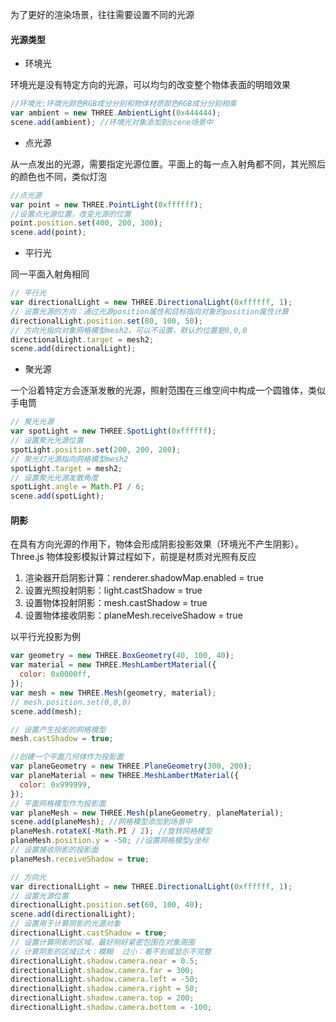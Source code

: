 为了更好的渲染场景，往往需要设置不同的光源

#### 光源类型

- 环境光

环境光是没有特定方向的光源，可以均匀的改变整个物体表面的明暗效果

```js
//环境光:环境光颜色RGB成分分别和物体材质颜色RGB成分分别相乘
var ambient = new THREE.AmbientLight(0x444444);
scene.add(ambient); //环境光对象添加到scene场景中
```

- 点光源

从一点发出的光源，需要指定光源位置。平面上的每一点入射角都不同，其光照后的颜色也不同，类似灯泡

```js
//点光源
var point = new THREE.PointLight(0xffffff);
//设置点光源位置，改变光源的位置
point.position.set(400, 200, 300);
scene.add(point);
```

- 平行光

同一平面入射角相同

```js
// 平行光
var directionalLight = new THREE.DirectionalLight(0xffffff, 1);
// 设置光源的方向：通过光源position属性和目标指向对象的position属性计算
directionalLight.position.set(80, 100, 50);
// 方向光指向对象网格模型mesh2，可以不设置，默认的位置是0,0,0
directionalLight.target = mesh2;
scene.add(directionalLight);
```

- 聚光源

一个沿着特定方会逐渐发散的光源，照射范围在三维空间中构成一个圆锥体，类似手电筒

```js
// 聚光光源
var spotLight = new THREE.SpotLight(0xffffff);
// 设置聚光光源位置
spotLight.position.set(200, 200, 200);
// 聚光灯光源指向网格模型mesh2
spotLight.target = mesh2;
// 设置聚光光源发散角度
spotLight.angle = Math.PI / 6;
scene.add(spotLight);
```

#### 阴影

在具有方向光源的作用下，物体会形成阴影投影效果（环境光不产生阴影）。Three.js 物体投影模拟计算过程如下，前提是材质对光照有反应

1. 渲染器开启阴影计算：renderer.shadowMap.enabled = true
2. 设置光照投射阴影：light.castShadow = true
3. 设置物体投射阴影：mesh.castShadow = true
4. 设置物体接收阴影：planeMesh.receiveShadow = true

以平行光投影为例

```js
var geometry = new THREE.BoxGeometry(40, 100, 40);
var material = new THREE.MeshLambertMaterial({
  color: 0x0000ff,
});
var mesh = new THREE.Mesh(geometry, material);
// mesh.position.set(0,0,0)
scene.add(mesh);

// 设置产生投影的网格模型
mesh.castShadow = true;

//创建一个平面几何体作为投影面
var planeGeometry = new THREE.PlaneGeometry(300, 200);
var planeMaterial = new THREE.MeshLambertMaterial({
  color: 0x999999,
});
// 平面网格模型作为投影面
var planeMesh = new THREE.Mesh(planeGeometry, planeMaterial);
scene.add(planeMesh); //网格模型添加到场景中
planeMesh.rotateX(-Math.PI / 2); //旋转网格模型
planeMesh.position.y = -50; //设置网格模型y坐标
// 设置接收阴影的投影面
planeMesh.receiveShadow = true;

// 方向光
var directionalLight = new THREE.DirectionalLight(0xffffff, 1);
// 设置光源位置
directionalLight.position.set(60, 100, 40);
scene.add(directionalLight);
// 设置用于计算阴影的光源对象
directionalLight.castShadow = true;
// 设置计算阴影的区域，最好刚好紧密包围在对象周围
// 计算阴影的区域过大：模糊  过小：看不到或显示不完整
directionalLight.shadow.camera.near = 0.5;
directionalLight.shadow.camera.far = 300;
directionalLight.shadow.camera.left = -50;
directionalLight.shadow.camera.right = 50;
directionalLight.shadow.camera.top = 200;
directionalLight.shadow.camera.bottom = -100;
```
